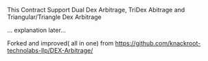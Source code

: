 This Contract Support Dual Dex Arbitrage, TriDex Abitrage and Triangular/Triangle Dex Arbitrage

... explanation later...

Forked and improved( all in one) from https://github.com/knackroot-technolabs-llp/DEX-Arbitrage/
